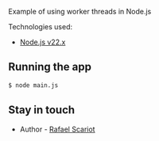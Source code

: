 Example of using worker threads in Node.js

Technologies used:

- [Node.js v22.x](https://nodejs.org/)

## Running the app

```bash
$ node main.js
```

## Stay in touch

- Author - [Rafael Scariot](https://www.linkedin.com/in/rafaelscariot/)

